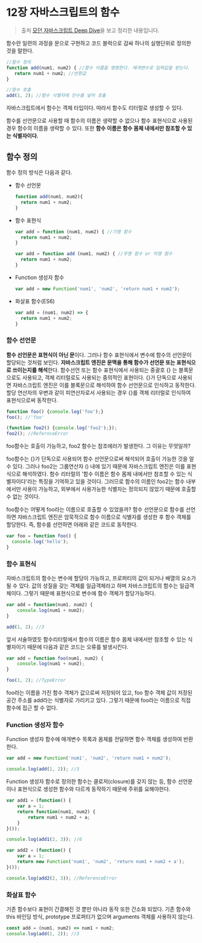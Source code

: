 # 12장 자바스크립트의 함수

> 출처 [모던 자바스크립트 Deep Dive](http://www.kyobobook.co.kr/product/detailViewKor.laf?ejkGb=KOR&mallGb=KOR&barcode=9791158392239&orderClick=LEa&Kc=)을 보고 정리한 내용입니다.

 함수란 일련의 과정을 문으로 구현하고 코드 블럭으로 감싸 하나의 실행단위로 정의한 것을 말한다.

 ```js
 //함수 정의
 function add(num1, num2) { //함수 이름을 명명한다. 매개변수로 입력값을 받는다.
 	return num1 + num2; //반환값
 }
 
 //함수 호출
 add(1, 2); //함수 식별자에 인수를 넣어 호출
 ```

자바스크립트에서 함수는 객체 타입이다. 따라서 함수도 리터럴로 생성할 수 있다.

함수를 선언문으로 사용할 때 함수의 이름은 생략할 수 없으나 함수 표현식으로 사용된 경우 함수의 이름을 생략할 수 있다. 또한 **함수 이름은 함수 몸체 내에서만 참조할 수 있는 식별자이다.** 

## 함수 정의

함수 정의 방식은 다음과 같다.

- 함수 선언문

  ```js
  function add(num1, num2){
    return num1 + num2;
  }
  ```

- 함수 표현식

  ```js
  var add = function (num1, num2) {	//기명 함수
    return num1 + num2;
  }
  
  var add = function add (num1, num2) { //무명 함수 or 익명 함수
    return num1 + num2;
  }
  ```

- Function 생성자 함수

  ```js
  var add = new Function('num1', 'num2', 'return num1 + num2');
  ```

- 화살표 함수(ES6)

  ```js
  var add = (num1, num2) => {
  	return num1 + num2;
  }
  ```

### 함수 선언문

**함수 선언문은 표현식이 아닌 문**이다. 그러나 함수 표현식에서 변수에 함수의 선언문이 할당되는 것처럼 보인다. **자바스크립트 엔진은 문맥을 통해 함수가 선언문 또는 표현식으로 쓰이는지를 해석**한다. 함수선언 또는 함수 표현식에서 사용되는 중괄호 {} 는 블록문으로도 사용되고, 객체 리터럴로도 사용되는 중의적인 표현이다. {}가 단독으로 사용되면 자바스크립트 엔진은 이를 블록문으로 해석하여 함수 선언문으로 인식하고 동작한다. 할당 연산자의 우변과 같이 피연산자로서 사용되는 경우 {}를 객체 리터럴로 인식하여 표현식으로써 동작한다.

```js
function foo() {console.log('foo');}
foo(); //'foo'

(function foo2() {console.log('foo2');});
foo2(); //RefernceError
```

foo함수는 호출이 가능하고, foo2 함수는 참조에러가 발생한다. 그 이유는 무엇일까?

foo함수는 {}가 단독으로 사용되어 함수 선언문으로써 해석되어 호출이 가능한 것을 알 수 있다. 그러나 foo2는 그룹연산자 () 내에 있기 때문에 자바스크립트 엔진은 이를 표현식으로 해석하였다. 함수 리터럴의 '함수 이름은 함수 몸체 내에서만 참조할 수 있는 식별자이다'라는 특징을 기억하고 있을 것이다. 그러므로 함수의 이름인 foo2는 함수 내부에서만 사용이 가능하고, 외부에서 사용가능한 식별자는 정의되지 않았기 때문에 호출할 수 없는 것이다.

foo함수는 어떻게 foo라는 이름으로 호출할 수 있었을까? 함수 선언문으로 함수를 선언하면 자바스크립트 엔진은 암묵적으로 함수 이름으로 식별자를 생성한 후 함수 객체를 할당한다. 즉, 함수를 선언하면 아래와 같은 코드로 동작한다.

``` js
var foo = function foo() {
  console.log('hello');
}
```

### 함수 표현식

자바스크립트의 함수는 변수에 할당이 가능하고, 프로퍼티의 값이 되거나 배열의 요소가 될 수 있다. 값의 성질을 갖는 객체를 일급객체라고 하며 자바스크립트의 함수는 일급객체이다. 그렇기 때문에 표현식으로 변수에 함수 객체가 할당가능하다.

```js
var add = function(num1, num2) {
	console.log(num1 + num2);
}

add(1, 2); //3
```

앞서 서술하였듯 함수리터럴에서 함수의 이름은 함수 몸체 내에서만 참조할 수 있는 식별자이기 때문에 다음과 같은 코드는 오류를 발생시킨다.

```js
var add = function foo(num1, num2) {
	console.log(num1 + num2);
}

foo(1, 2); //TypeError
```

foo라는 이름을 가진 함수 객체가 값으로써 저장되어 있고, foo 함수 객체 값이 저장된 공간 주소를 add라는 식별자로 가리키고 있다. 그렇기 때문에 foo라는 이름으로 직접 함수에 접근 할 수 없다.

### Function 생성자 함수

Function 생성자 함수에 매개변수 목록과 몸체를 전달하면 함수 객체를 생성하여 반환한다.

```js
var add = new Function('num1', 'num2', 'return num1 + num2');

console.log(add(1, 2)); //3
```

Function 생성자 함수로 정의한 함수는 클로저(closure)를 갖지 않는 등, 함수 선언문이나 표현식으로 생성한 함수와 다르게 동작하기 때문에 주위를 요해야한다.

```js
var add1 = (function() {
	var a = 1;
	return function(num1, num2) {
		return num1 + num2 + a;
	}
}());

console.log(add1(2, 3)); //6

var add2 = (function() {
	var a = 1;
	return new Function('num1', 'num2', 'return num1 + num2 + a');
}());

console.log(add2(2, 3)); //ReferenceError
```

### 화살표 함수

기존 함수보다 표현이 간결해진 것 뿐만 아니라 동작 또한 간소화 되었다. 기존 함수와 this 바인딩 방식, prototype 프로퍼티가 없으며 arguments 객체를 사용하지 않는다. 

```js
const add = (num1, num2) => num1 + num2;
console.log(add(1, 2)); //3
```


